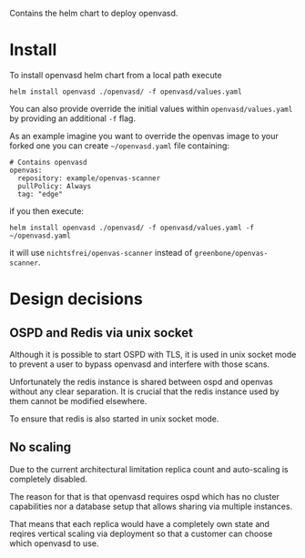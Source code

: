 Contains the helm chart to deploy openvasd.

# Install

To install openvasd helm chart from a local path execute

``` 
helm install openvasd ./openvasd/ -f openvasd/values.yaml
```

You can also provide override the initial values within `openvasd/values.yaml` by providing an additional `-f` flag.

As an example imagine you want to override the openvas image to your forked one you can create `~/openvasd.yaml` file containing: 

```
# Contains openvasd
openvas:
  repository: example/openvas-scanner
  pullPolicy: Always
  tag: "edge"
```

if you then execute: 
``` 
helm install openvasd ./openvasd/ -f openvasd/values.yaml -f ~/openvasd.yaml
```

it will use `nichtsfrei/openvas-scanner` instead of `greenbone/openvas-scanner`.

# Design decisions

## OSPD and Redis via unix socket

Although it is possible to start OSPD with TLS, it is used in unix socket mode to prevent a user to bypass openvasd and interfere with those scans.

Unfortunately the redis instance is shared between ospd and openvas without any clear separation. It is crucial that the redis instance used by them cannot be modified elsewhere. 

To ensure that redis is also started in unix socket mode.

## No scaling

Due to the current architectural limitation replica count and auto-scaling is completely disabled. 

The reason for that is that openvasd requires ospd which has no cluster capabilities nor a database setup that allows sharing via multiple instances. 

That means that each replica would have a completely own state and reqires vertical scaling via deployment so that a customer can choose which openvasd to use.
